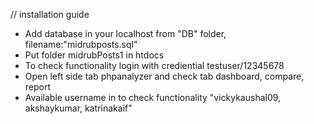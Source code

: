// installation guide

* Add database in your localhost from "DB" folder, filename:"midrubposts.sql" 
* Put folder midrubPosts1 in htdocs
* To check functionality login with crediential testuser/12345678
* Open left side tab phpanalyzer and check tab dashboard, compare, report
* Available username in to check functionality "vickykaushal09, akshaykumar, katrinakaif"
